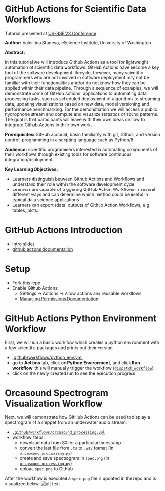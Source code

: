 # GitHub Actions for Scientific Data Workflows
Tutorial presented at [US-RSE'23 Conference](https://us-rse.org/usrse23/).

**Author:** Valentina Staneva, eScience Institute, University of Washington

**Abstract:**

In this tutorial we will introduce Github Actions as a tool for lightweight automation of scientific data workflows. GitHub Actions have become a key tool of the software development lifecycle, however, many scientific programmers who are not involved in software deployment may not be familiar with their functionalities and/or do not know how they can be applied within their data pipeline. Through a sequence of examples, we will demonstrate some of GitHub Actions' applications to automating data processing tasks, such as scheduled deployment of algorithms to streaming data, updating visualizations based on new data, model versioning and performance benchmarking. For the demonstration we will access a public hydrophone stream and compute and visualize statistics of sound patterns. The goal is that participants will leave with their own ideas on how to integrate Github Actions in their own work. 


**Prerequisites:** GitHub account, basic familiarity with git, Github, and version control, programming in a scripting language such as Python/R

**Audience:** scientific programmers interested in automating components of their workflows through existing tools for software continuous integration/deployment.

**Key Learning Objectives:**

* Learners distinguish between Github Actions and Workflows and understand their role within the software development cycle
* Learners are capable of triggering GitHub Action Workflows in several different ways and can determine which method could be useful in typical data science applications
* Learners can export (data) outputs of Github Action Workflows, e.g. tables, plots.


# GitHub Actions Introduction
* [intro slides](https://github.com/valentina-s/GithubActionsTutorial-USRSE23/blob/main/GithubActionsRSETutorial.pdf)
* [github actions documentation](https://docs.github.com/en/actions/learn-github-actions/introduction-to-github-actions)

# Setup 
* Fork this repo
* Enable Github Actions:
  * Settings ->   Actions -> Allow actions and reusable workflows
  * [Managing Permissions Documentation](https://docs.github.com/en/repositories/managing-your-repositorys-settings-and-features/enabling-features-for-your-repository/managing-github-actions-settings-for-a-repository#managing-github-actions-permissions-for-your-repository) 

# GitHub Actions Python Environment Workflow
First, we will run a basic workflow which creates a python environment with a few scientific packages and prints out their version
* [.github/workflows/python_env.yml](https://github.com/valentina-s/GithubActionsTutorial-USRSE23/blob/main/.github/workflows/python_env.yml)
* go to **Actions** tab, click on **Python Environment**, and click **Run workflow**: this will manually trigger the workflow ([`dispatch_workflow`](https://docs.github.com/en/actions/managing-workflow-runs/manually-running-a-workflow))
* click on the newly created run to see the execution progress

# Orcasound Spectrogram Visualization Workflow

Next, we will demonstrate how GitHub Actions can be used to display a spectrogram of a snippet from an underwater audio stream.

* [`.github/workflows/orcasound_processing.yml`](https://github.com/valentina-s/GithubActionsTutorial-USRSE23/blob/main/.github/workflows/orcasound_processing.yml)
* workflow steps:
  * download data from S3 for a particular timestamp
  * convert the last file from `.ts` to `.wav` format (in [`orcasound_processing.py`](https://github.com/valentina-s/GithubActionsTutorial-USRSE23/blob/main/orcasound_processing.py))
  * create and save spectrogram in `spec.png` (in [`orcasound_processing.py`](https://github.com/valentina-s/GithubActionsTutorial-USRSE23/blob/main/orcasound_processing.py))
  * upload `spec.png` to GitHub 

After the workflow is executed a `spec.png` file is updated in the repo and is visualized below.
![alt text](https://raw.githubusercontent.com/valentina-s/orca-action-workflow-test/main/bush_point/1618317018/spec.png)
